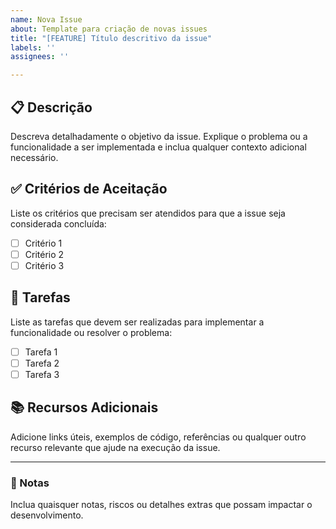 ```yaml
---
name: Nova Issue
about: Template para criação de novas issues
title: "[FEATURE] Título descritivo da issue"
labels: ''
assignees: ''

---
```


## 📋 Descrição

Descreva detalhadamente o objetivo da issue. Explique o problema ou a funcionalidade a ser implementada e inclua qualquer contexto adicional necessário.

## ✅ Critérios de Aceitação

Liste os critérios que precisam ser atendidos para que a issue seja considerada concluída:

- [ ] Critério 1
- [ ] Critério 2
- [ ] Critério 3

## 🚀 Tarefas

Liste as tarefas que devem ser realizadas para implementar a funcionalidade ou resolver o problema:

- [ ] Tarefa 1
- [ ] Tarefa 2
- [ ] Tarefa 3

## 📚 Recursos Adicionais

Adicione links úteis, exemplos de código, referências ou qualquer outro recurso relevante que ajude na execução da issue.

---

### 🔖 Notas

Inclua quaisquer notas, riscos ou detalhes extras que possam impactar o desenvolvimento.
